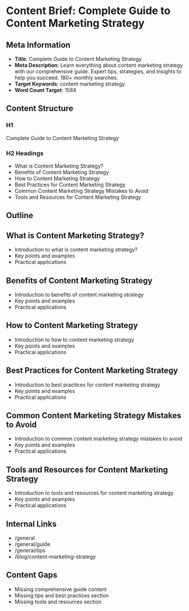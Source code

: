 # Content Brief: Complete Guide to Content Marketing Strategy

## Meta Information
- **Title**: Complete Guide to Content Marketing Strategy
- **Meta Description**: Learn everything about content marketing strategy with our comprehensive guide. Expert tips, strategies, and insights to help you succeed. 180+ monthly searches.
- **Target Keywords**: content marketing strategy
- **Word Count Target**: 1584

## Content Structure

### H1
Complete Guide to Content Marketing Strategy

### H2 Headings
- What is Content Marketing Strategy?
- Benefits of Content Marketing Strategy
- How to Content Marketing Strategy
- Best Practices for Content Marketing Strategy
- Common Content Marketing Strategy Mistakes to Avoid
- Tools and Resources for Content Marketing Strategy

## Outline
## What is Content Marketing Strategy?
- Introduction to what is content marketing strategy?
- Key points and examples
- Practical applications

## Benefits of Content Marketing Strategy
- Introduction to benefits of content marketing strategy
- Key points and examples
- Practical applications

## How to Content Marketing Strategy
- Introduction to how to content marketing strategy
- Key points and examples
- Practical applications

## Best Practices for Content Marketing Strategy
- Introduction to best practices for content marketing strategy
- Key points and examples
- Practical applications

## Common Content Marketing Strategy Mistakes to Avoid
- Introduction to common content marketing strategy mistakes to avoid
- Key points and examples
- Practical applications

## Tools and Resources for Content Marketing Strategy
- Introduction to tools and resources for content marketing strategy
- Key points and examples
- Practical applications


## Internal Links
- /general
- /general/guide
- /general/tips
- /blog/content-marketing-strategy

## Content Gaps
- Missing comprehensive guide content
- Missing tips and best practices section
- Missing tools and resources section
